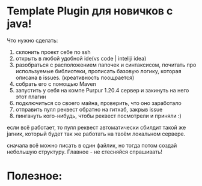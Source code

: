 # Template Plugin для новичков с java!

Что нужно сделать:
1) склонить проект себе по ssh
2) открыть в любой удобной ide(vs code | inteliji idea)
3) разобраться с расположением папочек и синтаксисом, почитать про используемые библиотеки, прописать базовую логику, которая описана в issues. (креативность поощрается)
4) собрать его с помощью Maven
5) запустить у себя на компе Purpur 1.20.4 сервер и закинуть на него этот плагин
6) подключиться со своего майна, проверить, что оно заработало
7) отправить пулл реквест обратно на гитхаб, закрыв issue
8) пингануть кого-нибудь, чтобы реквест посмотрели и приняли :)

если всё работает, то пулл реквест автоматически сбилдит такой же jarник, который будет так же работать на твоём локальном сервере.

сначала всё можно писать в один файлик, но тогда потом создай небольшую структуру. Главное - не стесняйся спрашивать!

# Полезное:

